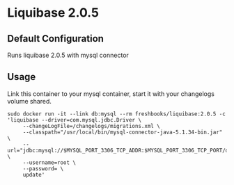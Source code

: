 # Liquibase 2.0.5

## Default Configuration

Runs liquibase 2.0.5 with mysql connector

## Usage

Link this container to your mysql container, start it with your changelogs volume shared.

```
sudo docker run -it --link db:mysql --rm freshbooks/liquibase:2.0.5 -c 'liquibase --driver=com.mysql.jdbc.Driver \
     --changeLogFile=/changelogs/migrations.xml \
     --classpath="/usr/local/bin/mysql-connector-java-5.1.34-bin.jar" \
     --url="jdbc:mysql://$MYSQL_PORT_3306_TCP_ADDR:$MYSQL_PORT_3306_TCP_PORT/dbname" \
     --username=root \
     --password= \
     update'
```
